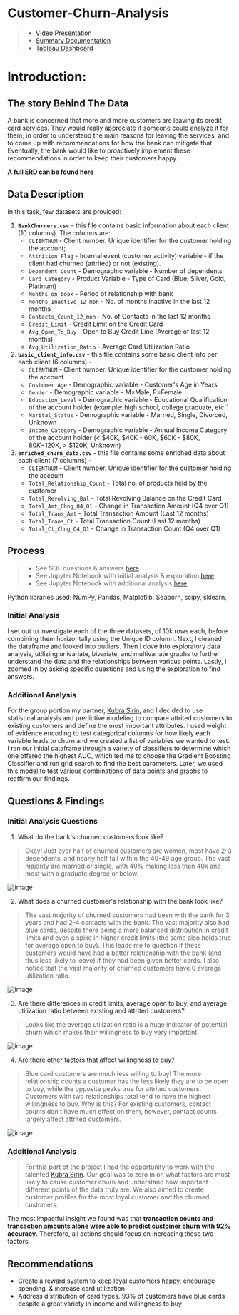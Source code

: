 # Customer-Churn-Analysis

> - [Video Presentation](https://youtu.be/JIqCr8k8z-8)
> - [Summary Documentation](https://github.com/EllePancake/Customer-Churn-Analysis/blob/main/Customer%20Churn%20Summary%20Document.pdf) 
> - [Tableau Dashboard](https://public.tableau.com/views/Capstone2-BankCustomerChurnDashboard/Dashboard1?:language=en-US&publish=yes&:display_count=n&:origin=viz_share_link)

# Introduction:

## The story Behind The Data
A bank is concerned that more and more customers are leaving its credit card services. They would really appreciate if someone could analyze it for them, in order to understand the main reasons for leaving the services, and to come up with recommendations for how the bank can mitigate that. Eventually, the bank would like to proactively implement these recommendations in order to keep their customers happy.

**A full ERD can be found [here](https://dbdiagram.io/d/638cdd8abae3ed7c45449eed)**

## Data Description
In this task, few datasets are provided:

1. **`BankChurners.csv`**   - this file contains basic information about each client (10 columns). The columns are:
    - `CLIENTNUM` - Client number. Unique identifier for the customer holding the account;
    - `Attrition Flag` - Internal event (customer activity) variable - if the client had churned (attrited) or not (existing).
    - `Dependent Count` - Demographic variable - Number of dependents
    - `Card_Category` - Product Variable - Type of Card (Blue, Silver, Gold, Platinum)
    - `Months_on_book` - Period of relationship with bank
    - `Months_Inactive_12_mon` - No. of months inactive in the last 12 months
    - `Contacts_Count_12_mon` - No. of Contacts in the last 12 months
    - `Credit_Limit` - Credit Limit on the Credit Card
    - `Avg_Open_To_Buy` - Open to Buy Credit Line (Average of last 12 months)
    - `Avg_Utilization_Ratio` - Average Card Utilization Ratio
2. **`basic_client_info.csv`** - this file contains some basic client info per each client (6 columns) -
    - `CLIENTNUM` - Client number. Unique identifier for the customer holding the account
    - `Customer Age` - Demographic variable - Customer's Age in Years
    - `Gender` - Demographic variable - M=Male, F=Female
    - `Education_Level` - Demographic variable - Educational Qualification of the account holder (example: high school, college graduate, etc.`
    - `Marital_Status` - Demographic variable - Married, Single, Divorced, Unknown
    - `Income_Category` - Demographic variable - Annual Income Category of the account holder (< $40K, $40K - 60K, $60K - $80K, $80K-$120K, > $120K, Unknown)
3. **`enriched_churn_data.csv`** - this file contains some enriched data about each client (7 columns) -
    - `CLIENTNUM` - Client number. Unique identifier for the customer holding the account
    - `Total_Relationship_Count` - Total no. of products held by the customer
    - `Total_Revolving_Bal` - Total Revolving Balance on the Credit Card
    - `Total_Amt_Chng_Q4_Q1` - Change in Transaction Amount (Q4 over Q1)
    - `Total_Trans_Amt` - Total Transaction Amount (Last 12 months)
    - `Total_Trans_Ct` - Total Transaction Count (Last 12 months)
    - `Total_Ct_Chng_Q4_Q1` - Change in Transaction Count (Q4 over Q1)

## Process

> - See SQL questions & answers [here](https://github.com/EllePancake/Customer-Churn-Analysis/blob/main/Customer%20Churn%20Analysis%20-%20SQL%20Questions.ipynb)
> - See Jupyter Notebook with initial analysis & exploration [here](https://github.com/EllePancake/Customer-Churn-Analysis/blob/main/Customer%20Churn%20-%20Initial%20Analysis.ipynb)
> - See Jupyter Notebook with additional analysis [here]()

Python libraries used: NumPy, Pandas, Matplotlib, Seaborn, scipy, sklearn, 

### Initial Analysis

I set out to investigate each of the three datasets, of 10k rows each, before combining them horizontally using the Unique ID column. Next, I cleaned the dataframe and looked into outliers. Then I dove into exploratory data analysis, utilizing univariate, bivariate, and multivariate graphs to further understand the data and the relationships between various points. Lastly, I zoomed in by asking specific questions and using the exploration to find answers. 

### Additional Analysis

For the group portion my partner, [Kubra Sirin](https://www.linkedin.com/in/sirinmeydanli/), and I decided to use statistical analysis and predictive modeling to compare attrited customers to existing customers and define the most important attributes. I used weight of evidence encoding to test categorical columns for how likely each variable leads to churn and we created a list of variables we wanted to test. I ran our initial dataframe through a variety of classifiers to determine which one offered the highest AUC, which led me to choose the Gradient Boosting Classifier and run grid search to find the best parameters. Later, we used this model to test various combinations of data points and graphs to reaffirm our findings. 

## Questions & Findings

### Initial Analysis Questions

1. What do the bank's churned customers look like? 
> Okay! Just over half of churned customers are women, most have 2-3 dependents, and nearly half fall within the 40-49 age group. The vast majority are married or single, with 40% making less than 40k and most with a graduate degree or below.

![image](https://user-images.githubusercontent.com/107210379/218325647-1ba5db46-6a77-48a4-a0a6-f7bf2d47d2c8.png)

2. What does a churned customer's relationship with the bank look like?
> The vast majority of churned customers had been with the bank for 3 years and had 2-4 contacts with the bank. The vast majority also had blue cards, despite there being a more balanced distribution in credit limits and even a spike in higher credit limits (the same also holds true for average open to buy). This leads me to question if these customers would have had a better relationship with the bank (and thus less likely to leave) if they had been given better cards. I also notice that the vast majority of churned customers have 0 average utilization ratio.

![image](https://user-images.githubusercontent.com/107210379/218325632-d84f879a-361b-4354-85c3-6cba0b069612.png)

3. Are there differences in credit limits, average open to buy, and average utilization ratio between existing and attrited customers?
> Looks like the average utilization ratio is a huge indicator of potential churn which makes their willingness to buy very important.

![image](https://user-images.githubusercontent.com/107210379/218325604-8ff464f2-ee6c-4195-a2b9-2a7e22c55903.png)

4. Are there other factors that affect willingness to buy?
> Blue card customers are much less willing to buy! The more relationship counts a customer has the less likely they are to be open to buy, while the opposite peaks true for attrited customers. Customers with two relationships total tend to have the highest willingness to buy. Why is this? For existing customers, contact counts don't have much effect on them, however, contact counts largely affect attrited customers.

![image](https://user-images.githubusercontent.com/107210379/218325587-7e533616-295f-4085-be8e-30a64bb5188b.png)

### Additional Analysis

> For this part of the project I had the opportunity to work with the talented [Kubra Sirin](https://www.linkedin.com/in/sirinmeydanli/). Our goal was to zero in on what factors are most likely to cause customer churn and understand how important different points of the data truly are. We also aimed to create customer profiles for the most loyal customer and the churned customers. 

The most impactful insight we found was that **transaction counts and transaction amounts alone were able to predict customer churn with 92% accuracy.** Therefore, all actions should focus on increasing these two factors.

## Recommendations

- Create a reward system to keep loyal customers happy, encourage spending, & increase card utilization
- Address distribution of card types. 93% of customers have blue cards despite a great variety in income and willingness to buy
